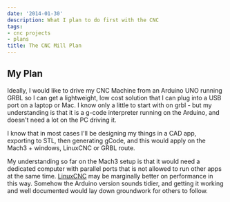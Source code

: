 ```yaml
---
date: '2014-01-30'
description: What I plan to do first with the CNC
tags:
- cnc projects
- plans
title: The CNC Mill Plan
---
```

## My Plan

Ideally, I would like to drive my CNC Machine from an Arduino UNO running GRBL so I can get a lightweight, low cost solution that I can plug into a USB port on a laptop or Mac.
I know only a little to start with on grbl - but my understanding is that it is a g-code interpreter running on the Arduino, and doesn't need a lot on the PC driving it.

I know that in most cases I'll be designing my things in a CAD app, exporting to STL, then generating gCode, and this would apply on the Mach3 + windows, LinuxCNC or GRBL route.

My understanding so far on the Mach3 setup is that it would need a dedicated computer with parallel ports that is not allowed to run other apps at the same time.
[LinuxCNC](http://linuxcnc.org/) may be marginally better on performance in this way.
Somehow the Arduino version sounds tidier, and getting it working and well documented would lay down groundwork for others to follow.
